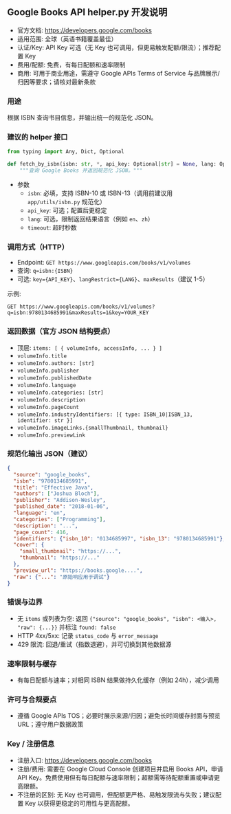 ## Google Books API helper.py 开发说明

- 官方文档: https://developers.google.com/books
- 适用范围: 全球（英语书籍覆盖最佳）
- 认证/Key: API Key 可选（无 Key 也可调用，但更易触发配额/限流）；推荐配置 Key
- 费用/配额: 免费，有每日配额和速率限制
- 商用: 可用于商业用途，需遵守 Google APIs Terms of Service 与品牌展示/归因等要求；请核对最新条款

### 用途
根据 ISBN 查询书目信息，并输出统一的规范化 JSON。

### 建议的 helper 接口
```python
from typing import Any, Dict, Optional

def fetch_by_isbn(isbn: str, *, api_key: Optional[str] = None, lang: Optional[str] = None, timeout: float = 10.0) -> Dict[str, Any]:
    """查询 Google Books 并返回规范化 JSON。"""
```

- 参数
  - `isbn`: 必填，支持 ISBN-10 或 ISBN-13（调用前建议用 `app/utils/isbn.py` 规范化）
  - `api_key`: 可选；配置后更稳定
  - `lang`: 可选，限制返回结果语言（例如 `en`、`zh`）
  - `timeout`: 超时秒数

### 调用方式（HTTP）
- Endpoint: `GET https://www.googleapis.com/books/v1/volumes`
- 查询: `q=isbn:{ISBN}`
- 可选: `key={API_KEY}`、`langRestrict={LANG}`、`maxResults`（建议 1-5）

示例:
```
GET https://www.googleapis.com/books/v1/volumes?q=isbn:9780134685991&maxResults=1&key=YOUR_KEY
```

### 返回数据（官方 JSON 结构要点）
- 顶层: `items: [ { volumeInfo, accessInfo, ... } ]`
- `volumeInfo.title`
- `volumeInfo.authors: [str]`
- `volumeInfo.publisher`
- `volumeInfo.publishedDate`
- `volumeInfo.language`
- `volumeInfo.categories: [str]`
- `volumeInfo.description`
- `volumeInfo.pageCount`
- `volumeInfo.industryIdentifiers: [{ type: ISBN_10|ISBN_13, identifier: str }]`
- `volumeInfo.imageLinks.{smallThumbnail, thumbnail}`
- `volumeInfo.previewLink`

### 规范化输出 JSON（建议）
```json
{
  "source": "google_books",
  "isbn": "9780134685991",
  "title": "Effective Java",
  "authors": ["Joshua Bloch"],
  "publisher": "Addison-Wesley",
  "published_date": "2018-01-06",
  "language": "en",
  "categories": ["Programming"],
  "description": "...",
  "page_count": 416,
  "identifiers": {"isbn_10": "0134685997", "isbn_13": "9780134685991"},
  "cover": {
    "small_thumbnail": "https://...",
    "thumbnail": "https://..."
  },
  "preview_url": "https://books.google....",
  "raw": {"...": "原始响应用于调试"}
}
```

### 错误与边界
- 无 `items` 或列表为空: 返回 `{"source": "google_books", "isbn": <输入>, "raw": {...}}` 并标注 `found: false`
- HTTP 4xx/5xx: 记录 `status_code` 与 `error_message`
- 429 限流: 回退/重试（指数退避），并可切换到其他数据源

### 速率限制与缓存
- 有每日配额与速率；对相同 ISBN 结果做持久化缓存（例如 24h），减少调用

### 许可与合规要点
- 遵循 Google APIs TOS；必要时展示来源/归因；避免长时间缓存封面与预览 URL；遵守用户数据政策

### Key / 注册信息
- 注册入口: https://developers.google.com/books
- 注册/费用: 需要在 Google Cloud Console 创建项目并启用 Books API，申请 API Key。免费使用但有每日配额与速率限制；超额需等待配额重置或申请更高限额。
- 不注册的区别: 无 Key 也可调用，但配额更严格、易触发限流与失败；建议配置 Key 以获得更稳定的可用性与更高配额。
